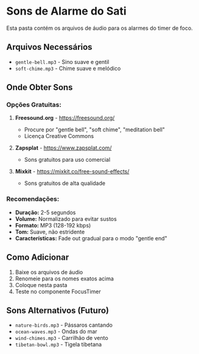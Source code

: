 # Sons de Alarme do Sati

Esta pasta contém os arquivos de áudio para os alarmes do timer de foco.

## Arquivos Necessários

- `gentle-bell.mp3` - Sino suave e gentil
- `soft-chime.mp3` - Chime suave e melódico

## Onde Obter Sons

### Opções Gratuitas:
1. **Freesound.org** - https://freesound.org/
   - Procure por "gentle bell", "soft chime", "meditation bell"
   - Licença Creative Commons

2. **Zapsplat** - https://www.zapsplat.com/
   - Sons gratuitos para uso comercial

3. **Mixkit** - https://mixkit.co/free-sound-effects/
   - Sons gratuitos de alta qualidade

### Recomendações:
- **Duração:** 2-5 segundos
- **Volume:** Normalizado para evitar sustos
- **Formato:** MP3 (128-192 kbps)
- **Tom:** Suave, não estridente
- **Características:** Fade out gradual para o modo "gentle end"

## Como Adicionar

1. Baixe os arquivos de áudio
2. Renomeie para os nomes exatos acima
3. Coloque nesta pasta
4. Teste no componente FocusTimer

## Sons Alternativos (Futuro)

- `nature-birds.mp3` - Pássaros cantando
- `ocean-waves.mp3` - Ondas do mar
- `wind-chimes.mp3` - Carrilhão de vento
- `tibetan-bowl.mp3` - Tigela tibetana

